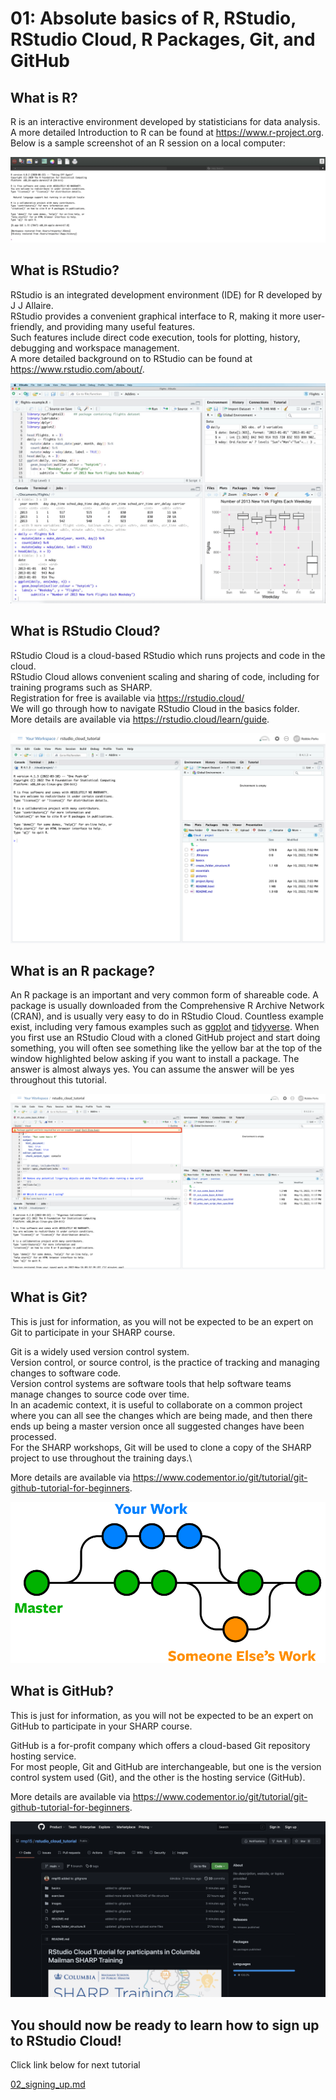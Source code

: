 # 01: Absolute basics of R, RStudio, RStudio Cloud, R Packages, Git, and GitHub

## What is R?

R is an interactive environment developed by statisticians for data analysis.\
A more detailed Introduction to R can be found at https://www.r-project.org. \
Below is a sample screenshot of an R session on a local computer:

![](../images/what_is_r.png)

## What is RStudio?

RStudio is an integrated development environment (IDE) for R developed by J J Allaire.\
RStudio provides a convenient graphical interface to R, making it more user-friendly, and providing many useful features.\
Such features include direct code execution, tools for plotting, history, debugging and workspace management.\
A more detailed background on to RStudio can be found at https://www.rstudio.com/about/.

![](../images/what_is_rstudio.png)

## What is RStudio Cloud?

RStudio Cloud is a cloud-based RStudio which runs projects and code in the cloud.\
RStudio Cloud allows convenient scaling and sharing of code, including for training programs such as SHARP. \
Registration for free is available via https://rstudio.cloud/ \
We will go through how to navigate RStudio Cloud in the basics folder. \
More details are available via https://rstudio.cloud/learn/guide.

![](../images/rstudio_cloud_first_load.png)

## What is an R package?

An R package is an important and very common form of shareable code. A package is usually downloaded from the Comprehensive R Archive Network (CRAN), and is usually very easy to do in RStudio Cloud. Countless example exist, including very famous examples such as [ggplot](https://epirhandbook.com/en/ggplot-basics.html) and [tidyverse](https://tidyverse.tidyverse.org/). When you first use an RStudio Cloud with a cloned GitHub project and start doing something, you will often see something like the yellow bar at the top of the window highlighted below asking if you want to install a package. The answer is almost always yes. You can assume the answer will be yes throughout this tutorial.

![](../images/rstudio_cloud_packages.png)

## What is Git?

This is just for information, as you will not be expected to be an expert on Git to participate in your SHARP course.

Git is a widely used version control system. \
Version control, or source control, is the practice of tracking and managing changes to software code. \
Version control systems are software tools that help software teams manage changes to source code over time. \
In an academic context, it is useful to collaborate on a common project where you can all see the changes which are being made, and then there ends up being a master version once all suggested changes have been processed.\
For the SHARP workshops, Git will be used to clone a copy of the SHARP project to use throughout the training days.\

More details are available via https://www.codementor.io/git/tutorial/git-github-tutorial-for-beginners.

![](../images/what_is_git.png)

## What is GitHub?

This is just for information, as you will not be expected to be an expert on GitHub to participate in your SHARP course.

GitHub is a for-profit company which offers a cloud-based Git repository hosting service. \
For most people, Git and GitHub are interchangeable, but one is the version control system used (Git), and the other is the hosting service (GitHub).

More details are available via https://www.codementor.io/git/tutorial/git-github-tutorial-for-beginners.

![](../images/what_is_github.png)

## You should now be ready to learn how to sign up to RStudio Cloud!

Click link below for next tutorial

[02_signing_up.md](https://github.com/rmp15/rstudio_cloud_tutorial/blob/main/basics/02_signing_up.md)
